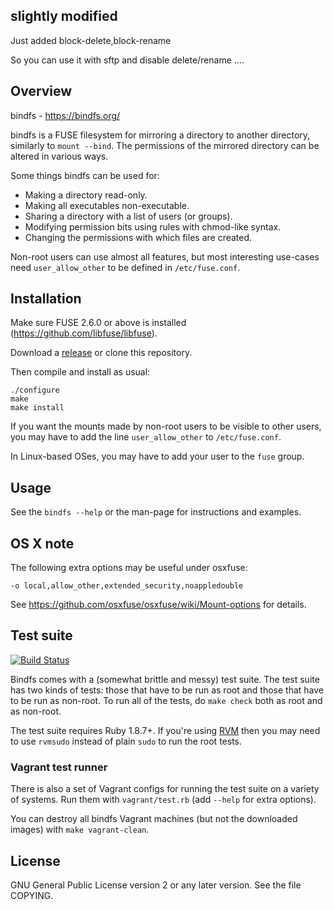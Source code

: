 
## slightly modified ##

Just added block-delete,block-rename

So you can use it with sftp and disable delete/rename ....



## Overview ##

bindfs  -  https://bindfs.org/

bindfs is a FUSE filesystem for mirroring a directory to another
directory, similarly to `mount --bind`. The permissions of the mirrored
directory can be altered in various ways.

Some things bindfs can be used for:
- Making a directory read-only.
- Making all executables non-executable.
- Sharing a directory with a list of users (or groups).
- Modifying permission bits using rules with chmod-like syntax.
- Changing the permissions with which files are created.

Non-root users can use almost all features, but most interesting
use-cases need `user_allow_other` to be defined in `/etc/fuse.conf`.


## Installation ##

Make sure FUSE 2.6.0 or above is installed (https://github.com/libfuse/libfuse).

Download a [release](https://bindfs.org/downloads/) or clone this repository.

Then compile and install as usual:

    ./configure
    make
    make install

If you want the mounts made by non-root users to be visible to other users,
you may have to add the line `user_allow_other` to `/etc/fuse.conf`.

In Linux-based OSes, you may have to add your user to the `fuse` group.


## Usage ##

See the `bindfs --help` or the man-page for instructions and examples.


## OS X note ##

The following extra options may be useful under osxfuse:

    -o local,allow_other,extended_security,noappledouble

See https://github.com/osxfuse/osxfuse/wiki/Mount-options for details.


## Test suite ##

[![Build Status](https://travis-ci.org/mpartel/bindfs.svg?branch=master)](https://travis-ci.org/mpartel/bindfs)

Bindfs comes with a (somewhat brittle and messy) test suite.
The test suite has two kinds of tests: those that have to be run as root and
those that have to be run as non-root. To run all of the tests, do
`make check` both as root and as non-root.

The test suite requires Ruby 1.8.7+. If you're using [RVM](https://rvm.io/)
then you may need to use `rvmsudo` instead of plain `sudo` to run the root
tests.

### Vagrant test runner ###

There is also a set of Vagrant configs for running the test suite on a variety
of systems. Run them with `vagrant/test.rb` (add `--help` for extra options).

You can destroy all bindfs Vagrant machines (but not the downloaded images)
with `make vagrant-clean`.


## License ##

GNU General Public License version 2 or any later version.
See the file COPYING.
